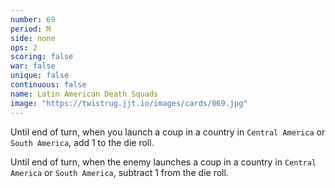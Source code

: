 ```yaml
---
number: 69
period: M
side: none
ops: 2
scoring: false
war: false
unique: false
continuous: false
name: Latin American Death Squads
image: "https://twistrug.jjt.io/images/cards/069.jpg"
---
```

Until end of turn, when you launch a coup in a country in `Central America` or `South America`, add 1 to the die roll.

Until end of turn, when the enemy launches a coup in a country in `Central America` or `South America`, subtract 1 from the die roll.
